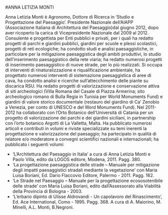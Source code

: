 #ANNA LETIZIA MONTI

Anna Letizia Monti è Agronomo, Dottore di Ricerca in ‘Studio e Progettazione del Paesaggio’.
Presidente Nazionale dell’AIAPP (Associazione Italiana di Architettura del Paesaggio)dal giugno 2012, dopo aver ricoperto la carica di Vicepresidente Nazionale dal 2009 al 2012.
Consulente e progettista per Enti pubblici e privati, per i quali ha redatto progetti di parchi e giardini pubblici, giardini per scuole e plessi scolastici, progetti di reti ecologiche; ha condotto studi e analisi paesaggistiche, in particolare per la mitigazione paesaggistica degli ambiti produttivi, lo studio dell’inserimento paesaggistico della rete viaria; ha redatto numerosi progetti di inserimento paesaggistico di nuove strade, per lo più realizzati.
Si occupa di interventi di rinaturalizzazione e riqualificazione ambientale, ha progettato numerosi interventi di sistemazione paesaggistica di aree di cava, ha condotto analisi e ricerche sull’attecchimento delle piante su discarica RSU.
Ha redatto progetti di valorizzazione e conservazione attiva di siti archeologici (Villa Romana del Casale di Piazza Armerina; sito archeologico romano di Bulla Regia in Tunisia per World Monuments Fund) e giardini di valore storico documentale (restauro del giardino di Ca’ Zenobio a Venezia, per conto di UNESCO e del Word Monuments Fund).
Nel 2011-2012 ha collaborato con l’Orto Botanico dell’Università di Catania per un progetto di valorizzazione dei parchi e dei giardini siciliani, in partnership con l’orto botanico Argotti di La Valletta, Malta.
Ha pubblicato numerosi articoli e contributi in volumi e riviste specializzate su temi inerenti la progettazione e valorizzazione del paesaggio; ha partecipato in qualità di relatore e/o moderatore a convegni scientifici nazionali e internazionali; ha pubblicato i seguenti volumi:
- ‘L’Architettura del Paesaggio in Italia’ a cura di Anna Letizia Monti e Paolo Villa, edito da LOGOS editore, Modena, 2011. Pagg. 380.
- ‘La progettazione paesaggistica delle strade – Manuale per mitigazione degli impatti paesaggistici stradali mediante la vegetazione’ con Maria Luisa Boriani, Ed. Dario Flaccovio Editore, Palermo - 2011. Pagg. 162.
- ‘Le Strade nel Paesaggio – Manuale per la progettazione ecososotenibile delle strade’ con Maria Luisa Boriani, edito dall’Assessorato alla Viabilità della Provincia di Bologna - 2003.
- ‘L’erbario dipinto di Ulisse Aldrovandi - Un capolavoro del Rinascimento’, Ed. Ace International, Como - 1995. Pagg. 368. A cura di A. Maiorino, M. Minelli, A.L. Monti, B.Negroni.
